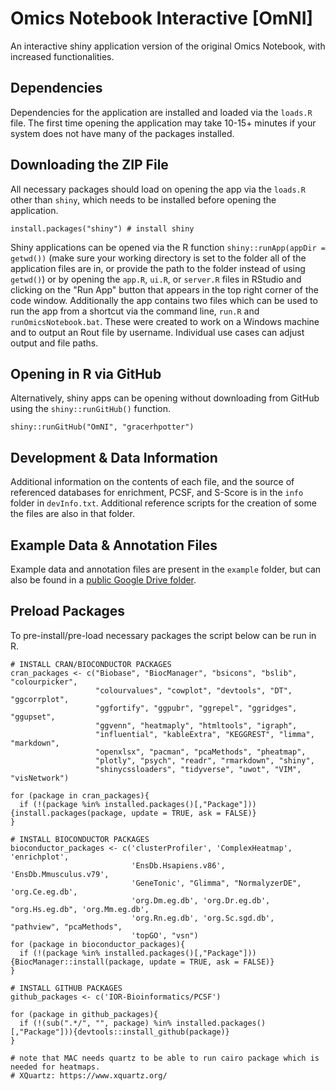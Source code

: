 # Omics Notebook Interactive [OmNI]

An interactive shiny application version of the original Omics Notebook, with increased functionalities.

## Dependencies

Dependencies for the application are installed and loaded via the `loads.R` file. The first time opening the application may take 10-15+ minutes if your system does not have many of the packages installed. 

## Downloading the ZIP File

All necessary packages should load on opening the app via the `loads.R` other than `shiny`, which needs to be installed before opening the application.

```
install.packages("shiny") # install shiny
```

Shiny applications can be opened via the R function `shiny::runApp(appDir = getwd())` (make sure your working directory is set to the folder all of the application files are in, or provide the path to the folder instead of using `getwd()`) or by opening the `app.R`, `ui.R`, or `server.R` files in RStudio and clicking on the "Run App" button that appears in the top right corner of the code window. Additionally the app contains two files which can be used to run the app from a shortcut via the command line, `run.R` and `runOmicsNotebook.bat`. These were created to work on a Windows machine and to output an Rout file by username. Individual use cases can adjust output and file paths.

## Opening in R via GitHub

Alternatively, shiny apps can be opening without downloading from GitHub using the `shiny::runGitHub()` function.

```
shiny::runGitHub("OmNI", "gracerhpotter")
```

## Development & Data Information

Additional information on the contents of each file, and the source of referenced databases for enrichment, PCSF, and S-Score is in the `info` folder in `devInfo.txt`. Additional reference scripts for the creation of some the files are also in that folder.

## Example Data & Annotation Files

Example data and annotation files are present in the `example` folder, but can also be found in a [public Google Drive folder](https://drive.google.com/drive/folders/1lyzmIhorrZy_CKuxabi1Bv1cLHIblJhk?usp=drive_link).

## Preload Packages

To pre-install/pre-load necessary packages the script below can be run in R.

```
# INSTALL CRAN/BIOCONDUCTOR PACKAGES
cran_packages <- c("Biobase", "BiocManager", "bsicons", "bslib", "colourpicker",
                   "colourvalues", "cowplot", "devtools", "DT", "ggcorrplot", 
                   "ggfortify", "ggpubr", "ggrepel", "ggridges", "ggupset", 
                   "ggvenn", "heatmaply", "htmltools", "igraph",
                   "influential", "kableExtra", "KEGGREST", "limma", "markdown", 
                   "openxlsx", "pacman", "pcaMethods", "pheatmap", 
                   "plotly", "psych", "readr", "rmarkdown", "shiny", 
                   "shinycssloaders", "tidyverse", "uwot", "VIM", "visNetwork")

for (package in cran_packages){
  if (!(package %in% installed.packages()[,"Package"])){install.packages(package, update = TRUE, ask = FALSE)}
}

# INSTALL BIOCONDUCTOR PACKAGES
bioconductor_packages <- c('clusterProfiler', 'ComplexHeatmap', 'enrichplot',
                           'EnsDb.Hsapiens.v86', 'EnsDb.Mmusculus.v79',
                           'GeneTonic', "Glimma", "NormalyzerDE", 'org.Ce.eg.db', 
                           'org.Dm.eg.db', 'org.Dr.eg.db', "org.Hs.eg.db", 'org.Mm.eg.db', 
                           'org.Rn.eg.db', 'org.Sc.sgd.db', "pathview", "pcaMethods", 
                           'topGO', "vsn")
for (package in bioconductor_packages){
  if (!(package %in% installed.packages()[,"Package"])){BiocManager::install(package, update = TRUE, ask = FALSE)}
}

# INSTALL GITHUB PACKAGES
github_packages <- c('IOR-Bioinformatics/PCSF')

for (package in github_packages){
  if (!(sub(".*/", "", package) %in% installed.packages()[,"Package"])){devtools::install_github(package)}
}

# note that MAC needs quartz to be able to run cairo package which is needed for heatmaps. 
# XQuartz: https://www.xquartz.org/
```
